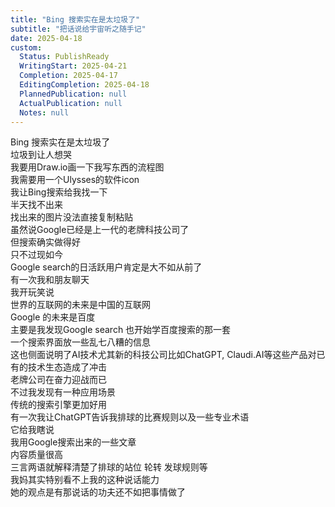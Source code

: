 ```yaml
---
title: "Bing 搜索实在是太垃圾了"
subtitle: "把话说给宇宙听之随手记"
date: 2025-04-18
custom:
  Status: PublishReady
  WritingStart: 2025-04-21
  Completion: 2025-04-17
  EditingCompletion: 2025-04-18
  PlannedPublication: null
  ActualPublication: null
  Notes: null
---        
```

 Bing 搜索实在是太垃圾了        
垃圾到让人想哭          
我要用Draw.io画一下我写东西的流程图        
我需要用一个Ulysses的软件icon        
我让Bing搜索给我找一下        
半天找不出来        
找出来的图片没法直接复制粘贴        
虽然说Google已经是上一代的老牌科技公司了        
但搜索确实做得好          
只不过现如今        
Google search的日活跃用户肯定是大不如从前了        
有一次我和朋友聊天        
我开玩笑说        
世界的互联网的未来是中国的互联网        
Google 的未来是百度        
主要是我发现Google search 也开始学百度搜索的那一套        
一个搜索界面放一些乱七八糟的信息        
这也侧面说明了AI技术尤其新的科技公司比如ChatGPT, Claudi.AI等这些产品对已有的技术生态造成了冲击        
老牌公司在奋力迎战而已          
不过我发现有一种应用场景        
传统的搜索引擎更加好用        
有一次我让ChatGPT告诉我排球的比赛规则以及一些专业术语        
它给我瞎说        
我用Google搜索出来的一些文章        
内容质量很高        
三言两语就解释清楚了排球的站位 轮转 发球规则等          
我妈其实特别看不上我的这种说话能力        
她的观点是有那说话的功夫还不如把事情做了          
      